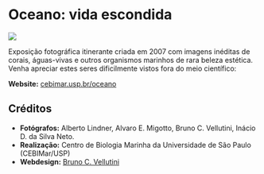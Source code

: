 # Oceano: vida escondida

[![](http://cebimar.usp.br/oceano/images/headers/h11.jpg)](http://cebimar.usp.br/oceano/)

Exposição fotográfica itinerante criada em 2007 com imagens inéditas de corais, águas-vivas e outros organismos marinhos de rara beleza estética.
Venha apreciar estes seres dificilmente vistos fora do meio científico:

**Website:** [cebimar.usp.br/oceano](http://cebimar.usp.br/oceano/)

## Créditos

- **Fotógrafos:** Alberto Lindner, Alvaro E. Migotto, Bruno C. Vellutini, Inácio D. da Silva Neto.
- **Realização:** Centro de Biologia Marinha da Universidade de São Paulo (CEBIMar/USP)
- **Webdesign:** [Bruno C. Vellutini](https://brunovellutini.com/)

